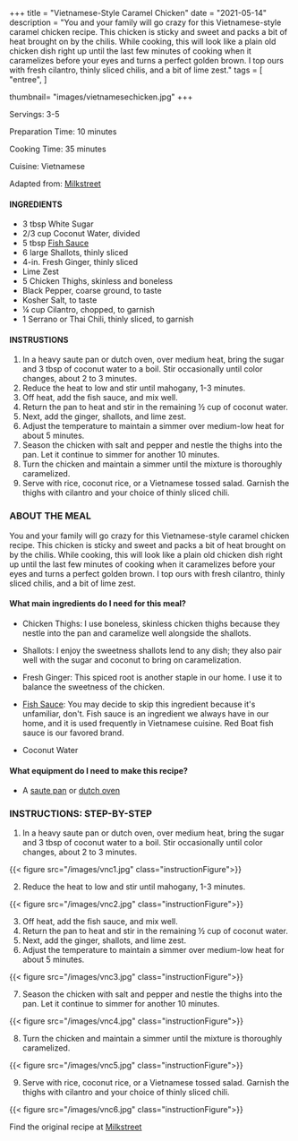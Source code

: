 
+++
title = "Vietnamese-Style Caramel Chicken"
date = "2021-05-14"
description = "You and your family will go crazy for this Vietnamese-style caramel chicken recipe. This chicken is sticky and sweet and packs a bit of heat brought on by the chilis. While cooking, this will look like a plain old chicken dish right up until the last few minutes of cooking when it caramelizes before your eyes and turns a perfect golden brown. I top ours with fresh cilantro, thinly sliced chilis, and a bit of lime zest."
tags = [
    "entree",
]

thumbnail= "images/vietnamesechicken.jpg"
+++

Servings: 3-5 <!--more-->

Preparation Time: 10 minutes

Cooking Time: 35 minutes

Cuisine: Vietnamese

Adapted from: [Milkstreet](https://www.177milkstreet.com/recipes/vietnamese-caramel-chicken)

#### INGREDIENTS 

* 3 tbsp White Sugar 
* 2/3 cup Coconut Water, divided
* 5 tbsp [Fish Sauce](https://amzn.to/33GYOJj)
* 6 large Shallots, thinly sliced
* 4-in. Fresh Ginger, thinly sliced 
* Lime Zest 
* 5 Chicken Thighs, skinless and boneless
* Black Pepper, coarse ground, to taste
* Kosher Salt, to taste
* ¼ cup Cilantro, chopped, to garnish 
* 1 Serrano or Thai Chili, thinly sliced, to garnish 

#### INSTRUSTIONS

1. In a heavy saute pan or dutch oven, over medium heat, bring the sugar and 3 tbsp of coconut water to a boil. Stir occasionally until color changes, about 2 to 3 minutes. 
2. Reduce the heat to low and stir until mahogany, 1-3 minutes. 
3. Off heat, add the fish sauce, and mix well. 
4. Return the pan to heat and stir in the remaining ½ cup of coconut water.
5. Next, add the ginger, shallots, and lime zest. 
6. Adjust the temperature to maintain a simmer over medium-low heat for about 5 minutes. 
7. Season the chicken with salt and pepper and nestle the thighs into the pan. Let it continue to simmer for another 10 minutes. 
8. Turn the chicken and maintain a simmer until the mixture is thoroughly caramelized. 
9. Serve with rice, coconut rice, or a Vietnamese tossed salad. Garnish the thighs with cilantro and your choice of thinly sliced chili. 

### ABOUT THE MEAL

You and your family will go crazy for this Vietnamese-style caramel chicken recipe. This chicken is sticky and sweet and packs a bit of heat brought on by the chilis. While cooking, this will look like a plain old chicken dish right up until the last few minutes of cooking when it caramelizes before your eyes and turns a perfect golden brown. I top ours with fresh cilantro, thinly sliced chilis, and a bit of lime zest.

#### What main ingredients do I need for this meal?

* Chicken Thighs: I use boneless, skinless chicken thighs because they nestle into the pan and caramelize well alongside the shallots. 

* Shallots: I enjoy the sweetness shallots lend to any dish; they also pair well with the sugar and coconut to bring on caramelization.

* Fresh Ginger: This spiced root is another staple in our home. I use it to balance the sweetness of the chicken.

* [Fish Sauce](https://amzn.to/33GYOJj): You may decide to skip this ingredient because it's unfamiliar, don't. Fish sauce is an ingredient we always have in our home, and it is used frequently in Vietnamese cuisine. Red Boat fish sauce is our favored brand. 

* Coconut Water 

#### What equipment do I need to make this recipe?

* A [saute pan](https://amzn.to/2Rj6uic) or [dutch oven](https://amzn.to/3cr9VdW)

### INSTRUCTIONS: STEP-BY-STEP 

1. In a heavy saute pan or dutch oven, over medium heat, bring the sugar and 3 tbsp of coconut water to a boil. Stir occasionally until color changes, about 2 to 3 minutes. 

{{< figure src="/images/vnc1.jpg" class="instructionFigure">}}

2. Reduce the heat to low and stir until mahogany, 1-3 minutes. 

{{< figure src="/images/vnc2.jpg" class="instructionFigure">}}

3. Off heat, add the fish sauce, and mix well. 
4. Return the pan to heat and stir in the remaining ½ cup of coconut water.
5. Next, add the ginger, shallots, and lime zest. 
6. Adjust the temperature to maintain a simmer over medium-low heat for about 5 minutes. 

{{< figure src="/images/vnc3.jpg" class="instructionFigure">}}

7. Season the chicken with salt and pepper and nestle the thighs into the pan. Let it continue to simmer for another 10 minutes. 

{{< figure src="/images/vnc4.jpg" class="instructionFigure">}}

8. Turn the chicken and maintain a simmer until the mixture is thoroughly caramelized. 

{{< figure src="/images/vnc5.jpg" class="instructionFigure">}}

9. Serve with rice, coconut rice, or a Vietnamese tossed salad. Garnish the thighs with cilantro and your choice of thinly sliced chili. 

{{< figure src="/images/vnc6.jpg" class="instructionFigure">}}

Find the original recipe at [Milkstreet](https://www.177milkstreet.com/recipes/vietnamese-caramel-chicken)

